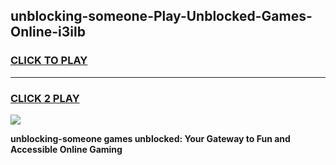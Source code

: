 
## unblocking-someone-Play-Unblocked-Games-Online-i3ilb
<h3>
<a href="https://premium76.site?title=unblocking-someone&ref=25A">CLICK TO PLAY</a></h3>
<hr>

<h3>
<a href="https://premium76.site?title=unblocking-someone&ref=25A">CLICK 2 PLAY</a>
  
</h3>

<a href="https://premium76.site?title=unblocking-someone&ref=25A"><img src="https://clearcache.store/games.png"></a>


**unblocking-someone games unblocked: Your Gateway to Fun and Accessible Online Gaming**
